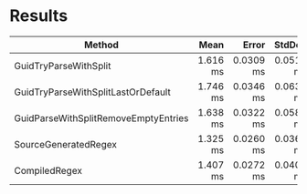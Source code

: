 # Results

| Method                               | Mean     | Error     | StdDev    | Gen0     | Allocated  |
|------------------------------------- |---------:|----------:|----------:|---------:|-----------:|
| GuidTryParseWithSplit                | 1.616 ms | 0.0309 ms | 0.0517 ms | 113.2813 | 1875.44 KB |
| GuidTryParseWithSplitLastOrDefault   | 1.746 ms | 0.0346 ms | 0.0632 ms | 113.2813 | 1874.31 KB |
| GuidParseWithSplitRemoveEmptyEntries | 1.638 ms | 0.0322 ms | 0.0581 ms | 134.7656 | 2226.49 KB |
| SourceGeneratedRegex                 | 1.325 ms | 0.0260 ms | 0.0365 ms |  33.2031 |  547.02 KB |
| CompiledRegex                        | 1.407 ms | 0.0272 ms | 0.0407 ms |  33.2031 |  547.34 KB |